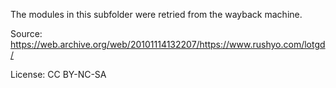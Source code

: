 The modules in this subfolder were retried from the wayback machine.

Source:
https://web.archive.org/web/20101114132207/https://www.rushyo.com/lotgd/ 

License:
CC BY-NC-SA
